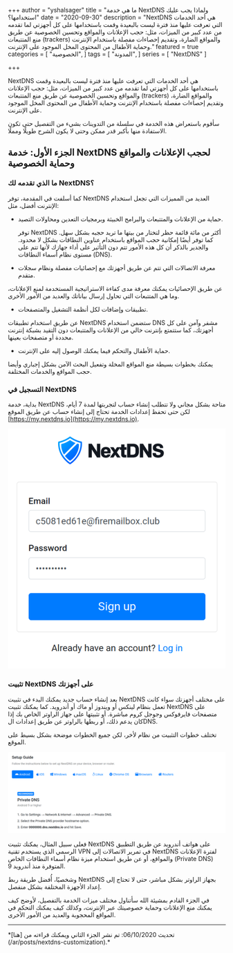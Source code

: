 +++
author = "yshalsager"
title = "ما هي خدمة NextDNS ولماذا يجب عليك استخدامها؟"
date = "2020-09-30"
description = "NextDNS هي أحد الخدمات التي تعرفت عليها منذ فترة ليست بالبعيدة وقمت باستخدامها على كل أجهزتي لما تقدمه من عدد كبير من الميزات، مثل: حجب اﻹعلانات والمواقع وتحسين الخصوصية عن طريق منع المتتبعات (trackers) والمواقع الضارة، وتقديم إحصاءات مفصلة باستخدام اﻹنترنت وحماية اﻷطفال من المحتوى المخل الموجود على اﻹنترنت."
featured = true
categories = [
  "الخصوصية",
]
tags = [
  "المدونة",
]
series = [
  "NextDNS"
]

+++

NextDNS هي أحد الخدمات التي تعرفت عليها منذ فترة ليست بالبعيدة وقمت باستخدامها على كل أجهزتي لما تقدمه من عدد كبير من الميزات، مثل: حجب الإعلانات والمواقع وتحسين الخصوصية عن طريق منع المتتبعات (trackers) والمواقع الضارة، وتقديم إحصاءات مفصلة باستخدام الإنترنت وحماية اﻷطفال من المحتوى المخل الموجود على الإنترنت. 

 

سأقوم باستعراض هذه الخدمة في سلسلة من التدوينات بشيء من التفصيل حتى تكون الاستفادة منها بأكبر قدر ممكن وحتى لا يكون الشرح طويلًا ومملًا. 

 

## الجزء الأول: خدمة NextDNS لحجب الإعلانات والمواقع وحماية الخصوصية 

 



### ما الذي تقدمه لك NextDNS؟

 كما أسلفت في المقدمة، توفر NextDNS العديد من المميزات التي تجعل استخدام الإنترنت أفضل، مثل: 

 

- حماية من الإعلانات والمتتبعات والبرامج الخبيثة وبرمجيات التعدين ومحاولات التصيد. 

   توفر NextDNS أكثر من مائة قائمة حظر لتختار من بيتها ما تريد حجبه بشكل سهل. كما توفر  أيضًا إمكانية حجب المواقع باستخدام عناوين النطاقات بشكل لا محدود.  والجدير بالذكر أن كل هذه الأمور تتم دون التأثير على أداء جهازك لأنها تتم على مستوى نظام أسماء النطاقات (DNS). 

 

- معرفة الاتصالات التي تتم عن طريق أجهزتك مع إحصائيات مفصلة ونظام سجلات متقدم. 

 عن طريق الإحصائيات يمكنك معرفة مدى كفاءة الاستراتيجية المستخدمة لمنع الإعلانات، وما هي المتتبعات التي تحاول إرسال بياناتك والعديد من الأمور الأخرى. 

 

- تطبيقات وإضافات لكل أنظمة التشغيل والمتصفحات. 

 عن طريق استخدام تطبيقات NextDNS ستضمن استخدام DNS مشفر وآمن على كل أجهزتك، كما ستتمتع بإنترنت خالي من الإعلانات والمتتبعات دون التقيد بشبكة إنترنت محددة أو متصفحات بعينها. 

 

- حماية الأطفال والتحكم فيما يمكنك الوصول إليه على الإنترنت. 

 يمكنك بخطوات بسيطة منع المواقع المخلة وتفعيل البحث الآمن بشكل إجباري وأيضا حجب المواقع والخدمات المختلفة. 

 



### التسجيل في NextDNS

 بداية، خدمة NextDNS متاحة بشكل مجاني ولا تتطلب إنشاء حساب لتجربتها لمدة 7 أيام، لكن حتى تحفظ إعدادات الخدمة تحتاج إلى إنشاء حساب عن طريق الموقع [https://my.nextdns.io](https://my.nextdns.io). 

 

![Resize](images/Sign-Up-NextDNS.png?width=500px#center)


### تثبيت NextDNS على أجهزتك

 بعد إنشاء حساب جديد يمكنك البدء في تثبيت NextDNS على مختلف أجهزتك سواء كانت تعمل بنظام لينكس أو ويندوز أو ماك أو أندرويد. كما يمكنك تثبيت NextDNS على متصفحات فايرفوكس وجوجل كروم مباشرة. أو تثبيتها على جهاز الراوتر الخاص بك إذا كان يدعم ذلك، أو ربطها بالراوتر عن طريق إعدادات الDNS. 

 

تختلف خطوات التثبيت من نظام لأخر، لكن جميع الخطوات موضحة بشكل بسيط على الموقع. 


![Resize](images/Setup-NextDNS.png#center)

 

فعلى سبيل المثال، يمكنك تثبيت NextDNS على هواتف أندرويد عن طريق التطبيق الرسمي الذي يستخدم تقنية VPN في تمرير الاتصالات إلى NextDNS لفترة الإعلانات والمواقع، أو عن طريق استخدام ميزة نظام أسماء النطاقات الخاص (Private DNS) المتوفرة منذ أندرويد 9. 

 

وشخصيًا، أُفضل طريقة ربط NextDNS بجهاز الراوتر بشكل مباشر، حتى لا تحتاج إلى إعداد الأجهزة المختلفة بشكل منفصل. 

 

 في الجزء القادم بمشيئة الله سأتناول مختلف ميزات الخدمة بالتفصيل، لأوضح كيف يمكنك منع الإعلانات وحماية خصوصيتك عبر الإنترنت، وكذلك كيف يمكنك التحكم في المواقع المحجوبة والعديد من الأمور الأخرى. 

<hr>
*تحديث 06/10/2020: تم نشر الجزء الثاني ويمكنك قراءته من [هنا](/ar/posts/nextdns-customization).*

